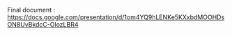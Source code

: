 Final document : https://docs.google.com/presentation/d/1om4YQ9hLENKe5KXxbdMOOHDsON8UvBkdcC-OlozLBR4
